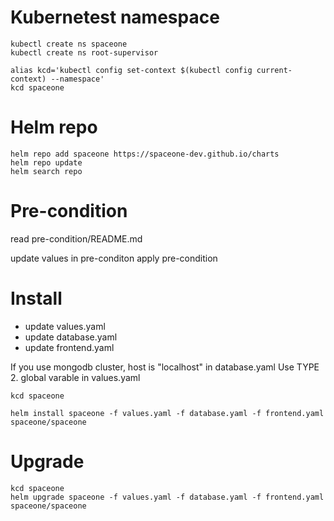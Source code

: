 # Kubernetest namespace

~~~
kubectl create ns spaceone
kubectl create ns root-supervisor

alias kcd='kubectl config set-context $(kubectl config current-context) --namespace'
kcd spaceone
~~~

# Helm repo

~~~
helm repo add spaceone https://spaceone-dev.github.io/charts
helm repo update
helm search repo
~~~

# Pre-condition

read pre-condition/README.md

update values in pre-conditon
apply pre-condition

# Install

* update values.yaml
* update database.yaml 
* update frontend.yaml


If you use mongodb cluster,
host is "localhost" in database.yaml
Use TYPE 2. global varable in values.yaml

~~~
kcd spaceone

helm install spaceone -f values.yaml -f database.yaml -f frontend.yaml spaceone/spaceone

~~~


# Upgrade

~~~
kcd spaceone
helm upgrade spaceone -f values.yaml -f database.yaml -f frontend.yaml spaceone/spaceone

~~~
